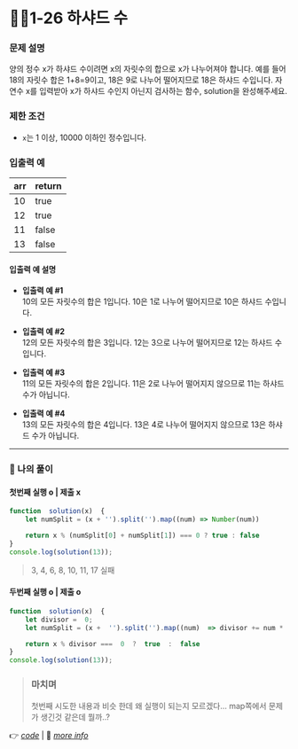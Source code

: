 # 👩‍💻1-26 하샤드 수
### 문제 설명

양의 정수 x가 하샤드 수이려면 x의 자릿수의 합으로 x가 나누어져야 합니다. 예를 들어 18의 자릿수 합은 1+8=9이고, 18은 9로 나누어 떨어지므로 18은 하샤드 수입니다. 자연수 x를 입력받아 x가 하샤드 수인지 아닌지 검사하는 함수, solution을 완성해주세요.

### 제한 조건

-   `x`는 1 이상, 10000 이하인 정수입니다.

### 입출력 예
|arr  |return  |
|--|--|
|10  | true |
| 12 |true  |
|11  | false |
|13  | false |

#### 입출력 예 설명

- **입출력 예 #1**  
10의 모든 자릿수의 합은 1입니다. 10은 1로 나누어 떨어지므로 10은 하샤드 수입니다.

- **입출력 예 #2**  
12의 모든 자릿수의 합은 3입니다. 12는 3으로 나누어 떨어지므로 12는 하샤드 수입니다.

- **입출력 예 #3**  
11의 모든 자릿수의 합은 2입니다. 11은 2로 나누어 떨어지지 않으므로 11는 하샤드 수가 아닙니다.

- **입출력 예 #4**  
13의 모든 자릿수의 합은 4입니다. 13은 4로 나누어 떨어지지 않으므로 13은 하샤드 수가 아닙니다.
---
### 👤 나의 풀이
#### 첫번째 실행 o | 제출 x 
```js
function  solution(x)  {
	let numSplit = (x + '').split('').map((num) => Number(num))

	return x % (numSplit[0] + numSplit[1]) === 0 ? true : false
}
console.log(solution(13));
```
>  3, 4, 6, 8, 10, 11, 17 실패
#### 두번째 실행 o | 제출 o 
```js
function  solution(x)  {
	let divisor =  0;
	let numSplit = (x +  '').split('').map((num)  => divisor += num *  1 )

	return x % divisor ===  0  ?  true  :  false
}
console.log(solution(13));
```
> ### 마치며
> 첫번째 시도한 내용과 비슷 한데 왜 실행이 되는지 모르겠다... map쪽에서 문제가 생긴것 같은데 뭘까..?

👉 [*code*](https://github.com/gay0ung/Algorithm/blob/master/PROGRAMMERS/LEVEL_01/%E2%9C%A8%20code-re/26_%ED%95%98%EC%83%A4%EB%93%9C%20%EC%88%98.html) | 📝 [*more info*](https://github.com/gay0ung/TIL/blob/master/2020/10_OCTOBER/1007.md)



